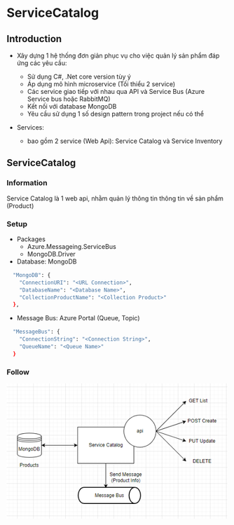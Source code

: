 # ServiceCatalog
## Introduction
* Xây dựng 1 hệ thống đơn giản phục vụ cho việc quản lý sản phẩm đáp ứng các yêu cầu:
  - Sử dụng C#, .Net core version tùy ý
  - Áp dụng mô hình microservice (Tối thiểu 2 service)
  - Các service giao tiếp với nhau qua API và Service Bus (Azure Service bus hoặc RabbitMQ)
  - Kết nối với database MongoDB
  - Yêu cầu sử dụng 1 số design pattern trong project nếu có thể

* Services:
	- bao gồm 2 service (Web Api): Service Catalog và Service Inventory

## ServiceCatalog
### Information
Service Catalog là 1 web api, nhằm quản lý thông tin thông tin về sản phẩm (Product)

### Setup
* Packages
	- Azure.Messageing.ServiceBus
	- MongoDB.Driver
* Database: MongoDB
```bash
  "MongoDB": {
    "ConnectionURI": "<URL Connection>",
    "DatabaseName": "<Database Name>",
    "CollectionProductName": "<Collection Product>"
  },
```
* Message Bus: Azure Portal (Queue, Topic)
```bash
  "MessageBus": {
    "ConnectionString": "<Connection String>",
    "QueueName": "<Queue Name>"
  }
```

### Follow
<p align="center">
  <img src="./img/Follow.png" alt="Size Limit CLI" width="738">
</p>